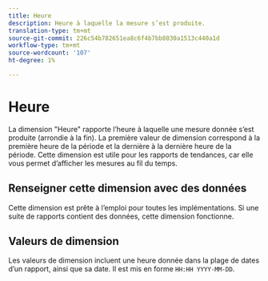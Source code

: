 ```yaml
---
title: Heure
description: Heure à laquelle la mesure s’est produite.
translation-type: tm+mt
source-git-commit: 226c54b782651ea8c6f4b7bb8030a1513c440a1d
workflow-type: tm+mt
source-wordcount: '107'
ht-degree: 1%

---
```



# Heure

La dimension &quot;Heure&quot; rapporte l’heure à laquelle une mesure donnée s’est produite (arrondie à la fin). La première valeur de dimension correspond à la première heure de la période et la dernière à la dernière heure de la période. Cette dimension est utile pour les rapports de tendances, car elle vous permet d’afficher les mesures au fil du temps.

## Renseigner cette dimension avec des données

Cette dimension est prête à l’emploi pour toutes les implémentations. Si une suite de rapports contient des données, cette dimension fonctionne.

## Valeurs de dimension

Les valeurs de dimension incluent une heure donnée dans la plage de dates d’un rapport, ainsi que sa date. Il est mis en forme `HH:HH YYYY-MM-DD`.
